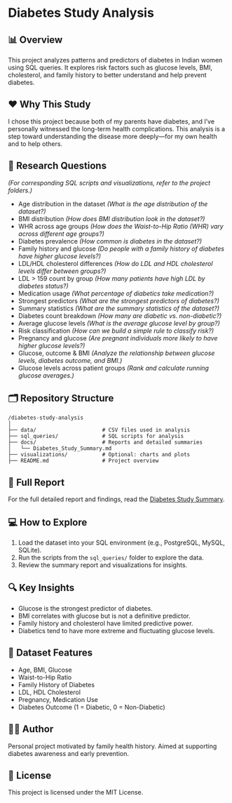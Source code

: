 # Diabetes Study Analysis

## 📊 Overview
This project analyzes patterns and predictors of diabetes in Indian women using SQL queries. It explores risk factors such as glucose levels, BMI, cholesterol, and family history to better understand and help prevent diabetes.

## ❤️ Why This Study
I chose this project because both of my parents have diabetes, and I’ve personally witnessed the long-term health complications. This analysis is a step toward understanding the disease more deeply—for my own health and to help others.

## 🧠 Research Questions
*(For corresponding SQL scripts and visualizations, refer to the project folders.)*

- Age distribution in the dataset *(What is the age distribution of the dataset?)*
- BMI distribution *(How does BMI distribution look in the dataset?)*
- WHR across age groups *(How does the Waist-to-Hip Ratio (WHR) vary across different age groups?)*
- Diabetes prevalence *(How common is diabetes in the dataset?)*  
- Family history and glucose *(Do people with a family history of diabetes have higher glucose levels?)*
- LDL/HDL cholesterol differences *(How do LDL and HDL cholesterol levels differ between groups?)*
- LDL > 159 count by group *(How many patients have high LDL by diabetes status?)*
- Medication usage *(What percentage of diabetics take medication?)*
- Strongest predictors *(What are the strongest predictors of diabetes?)*
- Summary statistics *(What are the summary statistics of the dataset?)*
- Diabetes count breakdown *(How many are diabetic vs. non-diabetic?)*
- Average glucose levels *(What is the average glucose level by group?)*
- Risk classification *(How can we build a simple rule to classify risk?)*
- Pregnancy and glucose *(Are pregnant individuals more likely to have higher glucose levels?)*
- Glucose, outcome & BMI *(Analyze the relationship between glucose levels, diabetes outcome, and BMI.)*
- Glucose levels across patient groups *(Rank and calculate running glucose averages.)*

## 🗂️ Repository Structure
```
/diabetes-study-analysis
│
├── data/                     # CSV files used in analysis
├── sql_queries/              # SQL scripts for analysis
├── docs/                     # Reports and detailed summaries
│   └── Diabetes_Study_Summary.md
├── visualizations/           # Optional: charts and plots
├── README.md                 # Project overview
```

## 📎 Full Report
For the full detailed report and findings, read the [Diabetes Study Summary](docs/Diabetes_Study_Summary.md).

## 💻 How to Explore
1. Load the dataset into your SQL environment (e.g., PostgreSQL, MySQL, SQLite).
2. Run the scripts from the `sql_queries/` folder to explore the data.
3. Review the summary report and visualizations for insights.

## 🔍 Key Insights
- Glucose is the strongest predictor of diabetes.
- BMI correlates with glucose but is not a definitive predictor.
- Family history and cholesterol have limited predictive power.
- Diabetics tend to have more extreme and fluctuating glucose levels.

## 📁 Dataset Features
- Age, BMI, Glucose
- Waist-to-Hip Ratio
- Family History of Diabetes
- LDL, HDL Cholesterol
- Pregnancy, Medication Use
- Diabetes Outcome (1 = Diabetic, 0 = Non-Diabetic)

## 👩‍💻 Author
Personal project motivated by family health history. Aimed at supporting diabetes awareness and early prevention.

## 📜 License
This project is licensed under the MIT License.
